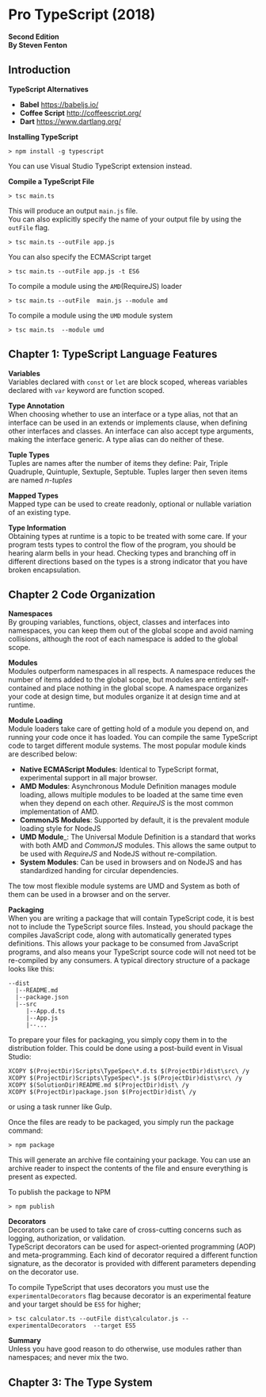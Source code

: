 # Pro TypeScript (2018)
__Second Edition__  
__By Steven Fenton__  
## Introduction
__TypeScript Alternatives__  
* __Babel__ https://babeljs.io/
* __Coffee Script__ http://coffeescript.org/
* __Dart__ https://www.dartlang.org/

__Installing TypeScript__  
```
> npm install -g typescript
```
You can use Visual Studio TypeScript extension instead.

__Compile a TypeScript File__  
```
> tsc main.ts
```
This will produce an output `main.js` file.  
You can also explicitly specify the name of your output file by using the `outFile` flag.
```
> tsc main.ts --outFile app.js
```
You can also specify the ECMAScript target  
```
> tsc main.ts --outFile app.js -t ES6
```  
To compile a module using the `AMD`(RequireJS) loader  
```
> tsc main.ts --outFile  main.js --module amd
```
To compile a module using the `UMD` module system
```
> tsc main.ts  --module umd
```
## Chapter 1: TypeScript Language Features  
__Variables__  
Variables declared with `const` or `let` are block scoped, whereas variables declared with `var` keyword are function scoped.

__Type Annotation__  
When choosing whether to use an interface or a type alias, not that an interface can be used in an extends or implements clause, when defining other interfaces and classes. An interface can also accept type arguments, making the interface generic. A type alias can do neither of these.

__Tuple Types__  
Tuples are names after the number of items they define: Pair, Triple Quadruple, Quintuple, Sextuple, Septuble. Tuples larger then seven items are named _n-tuples_

__Mapped Types__  
Mapped type can be used to create readonly, optional or nullable variation of an existing type.  

__Type Information__   
Obtaining types at runtime is a topic to be treated with some care.  If your program tests types to control the flow of the program, you should be hearing alarm bells in your head. Checking types and branching off in different directions based on the types is a strong indicator that you have broken encapsulation.  

## Chapter 2 Code Organization
__Namespaces__  
By grouping variables, functions, object, classes and interfaces into namespaces, you can keep them out of the global scope and avoid naming collisions, although the root of each namespace is added to the global scope.  

__Modules__  
Modules outperform namespaces in all respects. A namespace reduces the number of items added to the global scope, but modules are entirely self-contained and place nothing in the global scope. A namespace organizes your code at design time, but modules organize it at design time and at runtime.  

__Module Loading__  
Module loaders take care of getting hold of a module you depend on, and running your code once it has loaded. You can compile the same TypeScript code to target different module systems. The most popular module kinds are described below:  
* __Native ECMAScript Modules__: Identical to TypeScript format, experimental support in all major browser.   
* __AMD Modules__: Asynchronous Module Definition manages module loading, allows multiple modules to be loaded at the same time even when they depend on each other. _RequireJS_ is the most common implementation of AMD.  
* __CommonJS Modules__: Supported by default, it is the prevalent module loading style for NodeJS  
* __UMD Module___: The Universal Module Definition is a standard that works with both AMD and _CommonJS_ modules. This allows the same output to be used with _RequireJS_ and NodeJS without re-compilation.  
* __System Modules__: Can be used in browsers and on NodeJS and has standardized handing for circular dependencies.  

The tow most flexible module systems are UMD and System as both of them can be used in a browser and on the server.

__Packaging__   
When you are writing a package that will contain TypeScript code, it is best not to include the TypeScript source files. Instead, you should package the compiles JavaScript code, along with automatically generated types definitions. This allows your package to be consumed from JavaScript programs, and also means your TypeScript source code will not need tot be re-compiled by any consumers. A typical directory structure of a package looks like this:  
```
--dist
  |--README.md
  |--package.json
  |--src
     |--App.d.ts
     |--App.js
     |--...
```  
To prepare your files for packaging, you simply copy them in to the distribution folder. This could be done using a post-build event in Visual Studio:
```
XCOPY $(ProjectDir)Scripts\TypeSpec\*.d.ts $(ProjectDir)dist\src\ /y
XCOPY $(ProjectDir)Scripts\TypeSpec\*.js $(ProjectDir)dist\src\ /y
XCOPY $(SolutionDir)README.md $(ProjectDir)dist\ /y
XCOPY $(ProjectDir)package.json $(ProjectDir)dist\ /y
```
or using a task runner like Gulp.  

Once the files are ready to be packaged, you simply run the package command:
```
> npm package
```  
This will generate an archive file containing your package. You can use an archive reader to inspect the contents of the file and ensure everything is present as expected.  

To publish the package to NPM  
```
> npm publish
```

__Decorators__  
Decorators can be used to take care of cross-cutting concerns such as logging, authorization, or validation.  
TypeScript decorators can be used for aspect-oriented programming (AOP) and meta-programming. Each kind of decorator required a different function signature, as the decorator is provided with different parameters depending on the decorator use.

To compile TypeScript that uses decorators you must use the `experimentalDecorators` flag because decorator is an experimental feature and your target should be `ES5` for higher;
```
> tsc calculator.ts --outFile dist\calculator.js --experimentalDecorators  --target ES5
```  

__Summary__  
Unless you have good reason to do otherwise, use modules rather than namespaces; and never mix the two.   

## Chapter 3: The Type System
